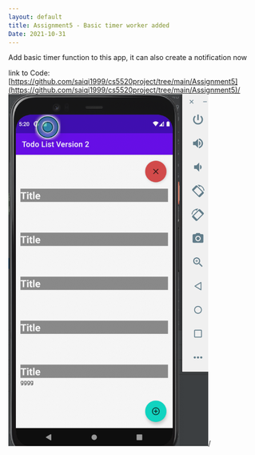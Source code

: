 ```yaml
---
layout: default
title: Assignment5 - Basic timer worker added
Date: 2021-10-31
---
```

Add basic timer function to this app, it can also create a notification now

link to Code:
[https://github.com/saiqi1999/cs5520project/tree/main/Assignment5](https://github.com/saiqi1999/cs5520project/tree/main/Assignment5)/
<img src = https://raw.githubusercontent.com/saiqi1999/cs5520project/gh-pages/images/ScreenShot1.png width="400"/>/
